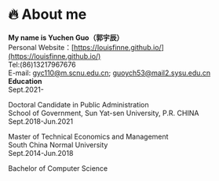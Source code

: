 # 🔥 About me  

**My name is Yuchen Guo（郭宇辰）**  
Personal Website：[https://louisfinne.github.io/](https://louisfinne.github.io/)  
Tel:(86)13217967676  
E-mail: gyc110@m.scnu.edu.cn; guoych53@mail2.sysu.edu.cn  
**Education**  
Sept.2021-  

Doctoral Candidate in Public Administration &nbsp;&nbsp;&nbsp;&nbsp;&nbsp;                
School of Government, Sun Yat-sen University, P.R. CHINA  
Sept.2018-Jun.2021
  
  Master of Technical Economics and Management              
  South China Normal University  
  Sept.2014-Jun.2018
    
  Bachelor of Computer Science                            
